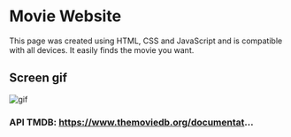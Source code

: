 # Movie Website

This page was created using HTML, CSS and JavaScript and is compatible with all devices. It easily finds the movie you want.

## Screen gif
 <img src="/screen.gif" alt="gif"/>

### API TMDB: https://www.themoviedb.org/documentat...